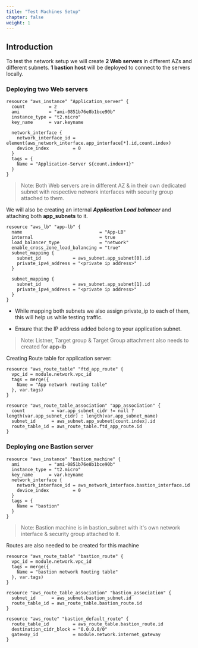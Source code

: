 ```yaml
---
title: "Test Machines Setup"
chapter: false
weight: 1
---
```


## Introduction

To test the network setup we will create **2 Web servers** in different AZs and different subnets. 
**1 bastion host** will be deployed to connect to the servers locally.

### Deploying two Web servers

```
resource "aws_instance" "Application_server" {
  count         = 2
  ami           = "ami-0851b76e8b1bce90b" 
  instance_type = "t2.micro"
  key_name      = var.keyname

  network_interface {
    network_interface_id = element(aws_network_interface.app_interface[*].id,count.index)
    device_index         = 0
  }
  tags = {
    Name = "Application-Server ${count.index+1}"
  }
}
```
>Note: Both Web servers are in different AZ & in their own dedicated subnet with respective network interfaces with security group attached to them.  


We will also be creating an internal ***Application Load balancer*** and attaching both **app_subnets** to it.
```
resource "aws_lb" "app-lb" {
  name                             = "App-LB"
  internal                         = true
  load_balancer_type               = "network"
  enable_cross_zone_load_balancing = "true"
  subnet_mapping {
    subnet_id            = aws_subnet.app_subnet[0].id
    private_ipv4_address = "<private ip address>"
  }

  subnet_mapping {
    subnet_id            = aws_subnet.app_subnet[1].id
    private_ipv4_address = "<private ip address>"
  }
}
```
* While mapping both subnets we also assign private_ip to each of them, this will help us while testing traffic. 

* Ensure that the IP address added belong to your application subnet.
  
>Note: Listner, Target group & Target Group attachment also needs to created for **app-lb**

Creating Route table for application server:

```
resource "aws_route_table" "ftd_app_route" {
  vpc_id = module.network.vpc_id
  tags = merge({
    Name = "App network routing table"
  }, var.tags)
}

resource "aws_route_table_association" "app_association" {
  count          = var.app_subnet_cidr != null ? length(var.app_subnet_cidr) : length(var.app_subnet_name)
  subnet_id      = aws_subnet.app_subnet[count.index].id
  route_table_id = aws_route_table.ftd_app_route.id
}
```

### Deploying one Bastion server 
```
resource "aws_instance" "bastion_machine" {
  ami           = "ami-0851b76e8b1bce90b" 
  instance_type = "t2.micro"
  key_name      = var.keyname
  network_interface {
    network_interface_id = aws_network_interface.bastion_interface.id
    device_index         = 0
  }
  tags = {
    Name = "bastion"
  }
}
```
>Note: Bastion machine is in bastion_subnet with it's own network interface & security group attached to it.

Routes are also needed to be created for this machine 

```
resource "aws_route_table" "bastion_route" {
  vpc_id = module.network.vpc_id
  tags = merge({
    Name = "bastion network Routing table"
  }, var.tags)
}

resource "aws_route_table_association" "bastion_association" {
  subnet_id      = aws_subnet.bastion_subnet.id
  route_table_id = aws_route_table.bastion_route.id
}

resource "aws_route" "bastion_default_route" {
  route_table_id         = aws_route_table.bastion_route.id
  destination_cidr_block = "0.0.0.0/0"
  gateway_id             = module.network.internet_gateway
}
``` 
  
